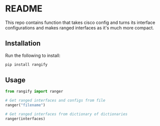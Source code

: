 # README

This repo contains function that takes cisco config and turns its interface configurations
and makes ranged interfaces as it's much more compact.

## Installation

Run the following to install:

```python
pip install rangify
```

## Usage

```python
from rangify import ranger

# Get ranged interfaces and configs from file
ranger("filename")

# Get ranged interfaces from dictionary of dictionaries 
ranger(interfaces)
```